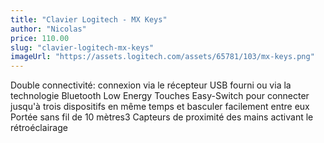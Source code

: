 ```yaml
---
title: "Clavier Logitech - MX Keys"
author: "Nicolas"
price: 110.00
slug: "clavier-logitech-mx-keys"
imageUrl: "https://assets.logitech.com/assets/65781/103/mx-keys.png"
---
```

  
Double connectivité:
connexion via le récepteur USB fourni ou via la technologie Bluetooth Low Energy
Touches Easy-Switch pour connecter jusqu'à trois dispositifs en même temps et basculer facilement entre eux
Portée sans fil de 10 mètres3
Capteurs de proximité des mains activant le rétroéclairage

